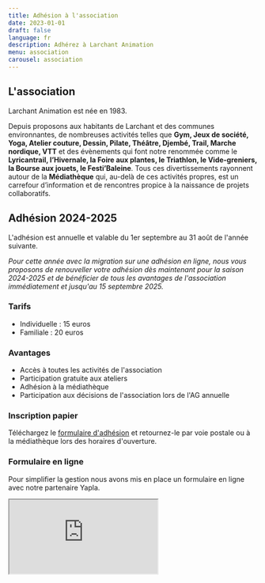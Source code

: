 ```yaml
---
title: Adhésion à l'association
date: 2023-01-01
draft: false
language: fr
description: Adhérez à Larchant Animation
menu: association
carousel: association
---
```

## L'association

Larchant Animation est née en 1983.

Depuis proposons aux habitants de Larchant et des communes environnantes, de nombreuses activités telles que **Gym, Jeux de société, Yoga, Atelier couture, Dessin, Pilate, Théâtre, Djembé, Trail, Marche nordique, VTT** et des évènements qui font notre renommée comme le **Lyricantrail, l’Hivernale, la Foire aux plantes, le Triathlon, le Vide-greniers, la Bourse aux jouets, le Festi’Baleine**. Tous ces divertissements rayonnent autour de la **Médiathèque** qui, au-delà de ces activités propres, est un carrefour d’information et de rencontres propice à la naissance de projets collaboratifs.

## Adhésion 2024-2025

L'adhésion est annuelle et valable du 1er septembre au 31 août de l'année suivante.

_Pour cette année avec la migration sur une adhésion en ligne, nous vous proposons de renouveller votre adhésion dès maintenant pour la saison 2024-2025 et de bénéficier de tous les avantages de l'association immédiatement et jusqu'au 15 septembre 2025._

### Tarifs
- Individuelle : 15 euros
- Familiale : 20 euros

### Avantages
- Accès à toutes les activités de l'association
- Participation gratuite aux ateliers
- Adhésion à la médiathèque
- Participation aux décisions de l'association lors de l'AG annuelle

### Inscription papier
Téléchargez le [formulaire d'adhésion](../../evenements/adhesion/2024_inscription.pdf) et retournez-le par voie postale ou à la médiathèque lors des horaires d'ouverture.

### Formulaire en ligne
Pour simplifier la gestion nous avons mis en place un formulaire en ligne avec notre partenaire Yapla.


<iframe src="https://larchant-animation.s2.yapla.com/fr/adhesion2025-12153"></iframe>